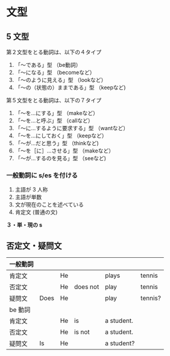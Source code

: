 # 文型

## 5 文型

第２文型をとる動詞は、以下の４タイプ

1. 「～である」型 （be動詞） 
2. 「～になる」型 （becomeなど） 
3. 「～のように見える」型 （lookなど） 
4. 「～の（状態の）ままである」型 （keepなど)

第５文型をとる動詞は、以下の７タイプ 

1. 「～を…にする」型 （makeなど） 
2. 「～を…と呼ぶ」型 （callなど） 
3. 「～に…するように要求する」型 （wantなど） 
4. 「～を…にしておく」型 （keepなど） 
5. 「～が…だと思う」型 （thinkなど)
6. 「～を［に］…させる」型 （makeなど） 
7. 「～が…するのを見る」型 （seeなど)

### 一般動詞に s/es を付ける

1. 主語が 3 人称
2. 主語が単数
3. 文が現在のことを述べている
4. 肯定文 (普通の文)

__３・単・現の s__

## 否定文・疑問文

|一般動詞||||||
|:--|:--|:--|:--|:--|:--|
|肯定文||He||plays|tennis|
|否定文||He|does not|play|tennis|
|疑問文|Does|He||play|tennis?|
|be 動詞||||||
|肯定文||He|is|a student.||
|否定文||He|is not|a student.||
|疑問文|Is|He||a student?||

